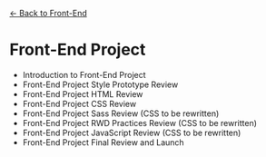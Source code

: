 [← Back to Front-End](/topics)

# Front-End Project

* Introduction to Front-End Project
* Front-End Project Style Prototype Review
* Front-End Project HTML Review
* Front-End Project CSS Review
* Front-End Project Sass Review (CSS to be rewritten)
* Front-End Project RWD Practices Review (CSS to be rewritten)
* Front-End Project JavaScript Review (CSS to be rewritten)
* Front-End Project Final Review and Launch